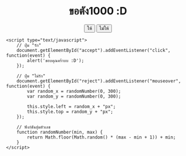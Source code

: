 <html lang="th">
<head>
    <meta charset="utf-8">
    <title>ขอตัง</title>
    <style type="text/css">
        #main {
            text-align: center;
            padding-top: 100px;
        }
        #reject {
            position: relative;
            left: 0;
            top: 0;
            transition: all .1s ease-in-out;
        }
    </style>
</head>
<body>
    <div id="main">
        <h1>ขอตัง1000 :D</h1>
        <button id="accept">ให้</button>
        <button id="reject">ไม่ให้</button>
    </div>

    <script type="text/javascript">
        // ปุ่ม "รัก"
        document.getElementById("accept").addEventListener("click", function(event) {
            alert('ขอบคุณคร้าบบ :D');
        });

        // ปุ่ม "ไม่รัก"
        document.getElementById("reject").addEventListener("mouseover", function(event) {
            var random_x = randomNumber(0, 300);
            var random_y = randomNumber(0, 300);

            this.style.left = random_x + "px";
            this.style.top = random_y + "px";
        });

        // ฟังก์ชันสุ่มตัวเลข
        function randomNumber(min, max) {
            return Math.floor(Math.random() * (max - min + 1)) + min;
        }
    </script>
</body>
</html>
